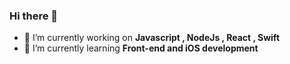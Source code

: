 ### Hi there 👋


- 🔭 I’m currently working on **Javascript , NodeJs , React , Swift**
- 🌱 I’m currently learning **Front-end and iOS development**


